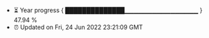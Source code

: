 - ⏳ Year progress { ██████████████▁▁▁▁▁▁▁▁▁▁▁▁▁▁▁▁ } 47.94 %
- ⏰ Updated on Fri, 24 Jun 2022 23:21:09 GMT

